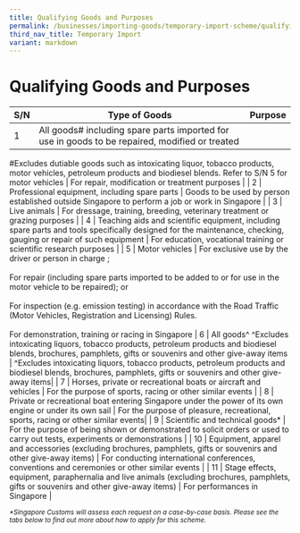 ```yaml
---
title: Qualifying Goods and Purposes
permalink: /businesses/importing-goods/temporary-import-scheme/qualifying-goods-and-purposes/
third_nav_title: Temporary Import
variant: markdown
---
```

# Qualifying Goods and Purposes

| **S/N** | **Type of Goods** | **Purpose** |
|--|--|--|
| 1 | All goods# including spare parts imported for use in goods to be repaired, modified or treated

#Excludes dutiable goods such as intoxicating liquor, tobacco products, motor vehicles, petroleum products and biodiesel blends. Refer to S/N 5 for motor vehicles | For repair, modification or treatment purposes |
| 2 | Professional equipment, including spare parts | Goods to be used by person established outside Singapore to perform a job or work in Singapore |
| 3 | Live animals | For dressage, training, breeding, veterinary treatment or grazing purposes |
| 4 | Teaching aids and scientific equipment, including spare parts and tools specifically designed for the maintenance, checking, gauging or repair of such equipment | For education, vocational training or scientific research purposes |
| 5 | Motor vehicles | For exclusive use by the driver or person in charge ; <br><br>For repair (including spare parts imported to be added to or for use in the motor vehicle to be repaired); or<br><br> For inspection (e.g. emission testing) in accordance with the Road Traffic (Motor Vehicles, Registration and Licensing) Rules.<br><br> For demonstration, training or racing in Singapore
| 6 | All goods^ ^Excludes  intoxicating liquors, tobacco products, petroleum products and biodiesel blends, brochures, pamphlets, gifts or souvenirs and other give-away items | ^Excludes  intoxicating liquors, tobacco products, petroleum products and biodiesel blends, brochures, pamphlets, gifts or souvenirs and other give-away items|
| 7 | Horses, private or recreational boats or aircraft and vehicles | For the purpose of sports, racing or other similar events |
| 8 | Private or recreational boat entering Singapore under the power of its own engine or under its own sail | For the purpose of pleasure, recreational, sports, racing or other similar events|
| 9 | Scientific and technical goods* |  For the purpose of being shown or demonstrated to solicit orders or used to carry out tests, experiments or demonstrations |
| 10 | Equipment, apparel and accessories (excluding brochures, pamphlets, gifts or souvenirs and other give-away items) | For conducting international conferences, conventions and ceremonies or other similar events |
| 11 | Stage effects, equipment, paraphernalia and live animals (excluding brochures, pamphlets, gifts or souvenirs and other give-away items) | For performances in Singapore |

<sup> _*Singapore Customs will assess each request on a case-by-case basis. Please see the tabs below to find out more about how to apply for this scheme._
</sup>
